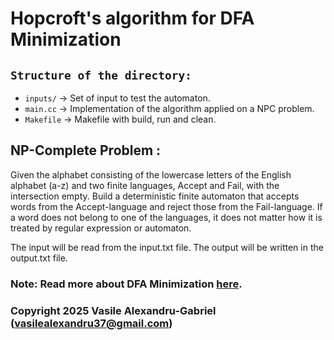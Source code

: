 # Hopcroft's algorithm for DFA Minimization

## `Structure of the directory:`
  * `inputs/` -> Set of input to test the automaton.
  * `main.cc` -> Implementation of the algorithm applied on a NPC problem.
  * `Makefile` -> Makefile with build, run and clean.

## NP-Complete Problem :
Given the alphabet consisting of the lowercase letters of the English alphabet (a-z) and two finite
languages, Accept and Fail, with the intersection empty. Build a deterministic finite automaton
that accepts words from the Accept-language and reject those from the Fail-language. If a word does not
belong to one of the languages, it does not matter how it is treated by regular expression or automaton.

The input will be read from the input.txt file.
The output will be written in the output.txt file.

### Note: Read more about DFA Minimization [here](https://eprints.soton.ac.uk/262042/1/jpms-ml01.pdf).

### Copyright 2025 Vasile Alexandru-Gabriel (vasilealexandru37@gmail.com)